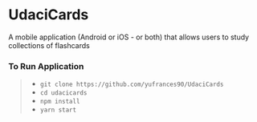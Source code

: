 # UdaciCards
A mobile application (Android or iOS - or both) that allows users to study collections of flashcards

### To Run Application

> - `git clone https://github.com/yufrances90/UdaciCards`
> - `cd udacicards`
> - `npm install`
> - `yarn start`
